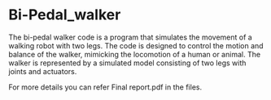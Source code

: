 # Bi-Pedal_walker
The bi-pedal walker code is a program that simulates the movement of a walking robot with two legs. The code is designed to control the motion and balance of the walker, mimicking the locomotion of a human or animal. The walker is represented by a simulated model consisting of two legs with joints and actuators.    

   
       
   
For more details you can refer Final report.pdf in the files. 



     


       
  
       
   
    

   
  

   
    
